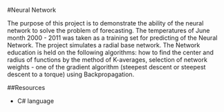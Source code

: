 #Neural Network

The purpose of this project is to demonstrate the ability of the neural network to solve the problem of forecasting.
The temperatures of June month 2000 - 2011 was taken as a training set for predicting of the Neural Network.
The project simulates a radial base network. The Network education is held on the following algorithms: how to find the center and radius of functions by the method of K-averages, selection of network weights - one of the gradient algorithm (steepest descent or steepest descent to a torque) using Backpropagation.

##Resources
 - C# language